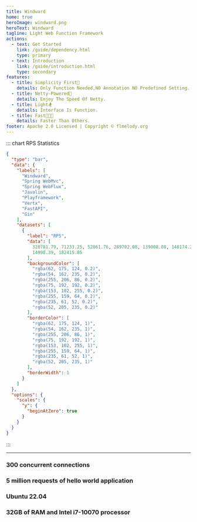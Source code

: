 ```yaml
---
title: Windward
home: true
heroImage: windward.png
heroText: Windward
tagline: Light Web Function Framework
actions:
  - text: Get Started
    link: /guide/dependency.html
    type: primary
  - text: Introduction
    link: /guide/introduction.html
    type: secondary
features:
  - title: Simplicity First👀
    details: Only Function Needed,NO Annotation NO Predefined Setting.
  - title: Netty-Powered💪
    details: Enjoy The Speed Of Netty.
  - title: Light🏂
    details: Interface Is Function.
  - title: Fast🚀🚀🚀
    details: Faster Than Others.
footer: Apache 2.0 Licensed | Copyright © flmelody.org
---
```


::: chart RPS Statistics

```json
{
  "type": "bar",
  "data": {
    "labels": [
      "Windward",
      "Spring WebMvc",
      "Spring WebFlux",
      "Javalin",
      "Playframework",
      "Vertx",
      "FastAPI",
      "Gin"
    ],
    "datasets": [
      {
        "label": "RPS",
        "data": [
          320781.79, 71233.25, 52861.76, 289702.08, 139008.08, 148174.28,
          14998.39, 182415.85
        ],
        "backgroundColor": [
          "rgba(62, 175, 124, 0.2)",
          "rgba(54, 162, 235, 0.2)",
          "rgba(255, 206, 86, 0.2)",
          "rgba(75, 192, 192, 0.2)",
          "rgba(153, 102, 255, 0.2)",
          "rgba(255, 159, 64, 0.2)",
          "rgba(235, 61, 52, 0.2)",
          "rgba(52, 205, 235, 0.2)"
        ],
        "borderColor": [
          "rgba(62, 175, 124, 1)",
          "rgba(54, 162, 235, 1)",
          "rgba(255, 206, 86, 1)",
          "rgba(75, 192, 192, 1)",
          "rgba(153, 102, 255, 1)",
          "rgba(255, 159, 64, 1)",
          "rgba(235, 61, 52, 1)",
          "rgba(52, 205, 235, 1)"
        ],
        "borderWidth": 1
      }
    ]
  },
  "options": {
    "scales": {
      "y": {
        "beginAtZero": true
      }
    }
  }
}
```

:::

---

<div class="vp-features">
  <div class="vp-feature-item">
    <h3 class="vp-feature-title">
      <span>300 concurrent connections</span>
    </h3>
  </div>
  <div class="vp-feature-item">
    <h3 class="vp-feature-title">
      <span>5 million requests of hello world application</span>
    </h3>
  </div>
  <div class="vp-feature-item">
    <h3 class="vp-feature-title">
      <span>Ubuntu 22.04</span>
    </h3>
  </div>
  <div class="vp-feature-item">
    <h3 class="vp-feature-title">
      <span>32GB of RAM and Intel i7-10070 processor</span>
    </h3>
  </div>
</div>

<StatisticalTable title=""
 :headers="[
  'Benchmark',
  'Windward(Java)',
  'Spring WebMvc(Java)',
  'Spring WebFlux(Java)',
  'Javalin(Kotlin)',
  'Playframework(Scala)',
  'Vertx(Java)',
  'FastAPI(Python)',
  'Gin(Go)']" 
 :rows="[
  ['RPS','320781.79👍','71233.25👏','52861.76👏','289702.08👍','139008.08👍🏻','148174.28👍🏻','14998.39💔','182415.85👍🏻'],
  ['Time taken','15s✅','1m10s👌','1m34s👌','17s✅','36s⭐','33s⭐','5m33s💔','27s⭐'],
  ['Avg latency','0.93ms','4.22ms','5.68ms','1.03ms','2.16ms','2.02ms','20.02ms','1.64ms'],
  ['Maximun latency','55.10ms','1.24s💔','123.20ms','1.04s💔','1.36s💔','80.02ms','77.96ms','45.58ms'],
  ['50% latency distribution','285.00us','4.25ms','4.95ms','0.87ms','1.95ms','1.84ms','19.55ms','1.00ms'],
  ['95% latency distribution','3.65ms','7.90ms','7.91ms','2.25ms','3.77ms','3.47ms','21.86ms','5.64ms']
  ]"
/>
